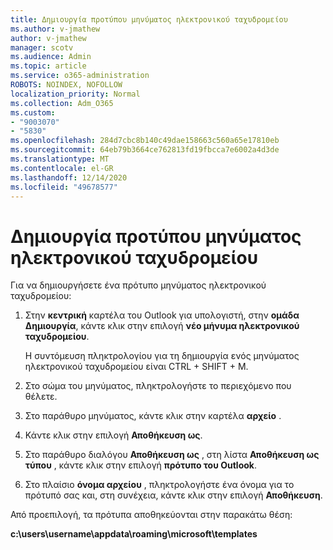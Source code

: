 ```yaml
---
title: Δημιουργία προτύπου μηνύματος ηλεκτρονικού ταχυδρομείου
ms.author: v-jmathew
author: v-jmathew
manager: scotv
ms.audience: Admin
ms.topic: article
ms.service: o365-administration
ROBOTS: NOINDEX, NOFOLLOW
localization_priority: Normal
ms.collection: Adm_O365
ms.custom:
- "9003070"
- "5830"
ms.openlocfilehash: 284d7cbc8b140c49dae158663c560a65e17810eb
ms.sourcegitcommit: 64eb79b3664ce762813fd19fbcca7e6002a4d3de
ms.translationtype: MT
ms.contentlocale: el-GR
ms.lasthandoff: 12/14/2020
ms.locfileid: "49678577"
---
```

# <a name="create-an-email-message-template"></a>Δημιουργία προτύπου μηνύματος ηλεκτρονικού ταχυδρομείου

Για να δημιουργήσετε ένα πρότυπο μηνύματος ηλεκτρονικού ταχυδρομείου:

1. Στην **κεντρική** καρτέλα του Outlook για υπολογιστή, στην **ομάδα Δημιουργία**, κάντε κλικ στην επιλογή **νέο μήνυμα ηλεκτρονικού ταχυδρομείου**.

    Η συντόμευση πληκτρολογίου για τη δημιουργία ενός μηνύματος ηλεκτρονικού ταχυδρομείου είναι CTRL + SHIFT + M.

2. Στο σώμα του μηνύματος, πληκτρολογήστε το περιεχόμενο που θέλετε.
3. Στο παράθυρο μηνύματος, κάντε κλικ στην καρτέλα **αρχείο** .
4. Κάντε κλικ στην επιλογή **Αποθήκευση ως**.
5. Στο παράθυρο διαλόγου **Αποθήκευση ως** , στη λίστα **Αποθήκευση ως τύπου** , κάντε κλικ στην επιλογή **πρότυπο του Outlook**.
6. Στο πλαίσιο **όνομα αρχείου** , πληκτρολογήστε ένα όνομα για το πρότυπό σας και, στη συνέχεια, κάντε κλικ στην επιλογή **Αποθήκευση**.

Από προεπιλογή, τα πρότυπα αποθηκεύονται στην παρακάτω θέση:

**c:\users\username\appdata\roaming\microsoft\templates**
